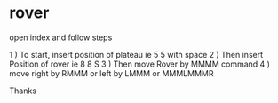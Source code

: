 # rover
open index and follow steps

1 ) To start, insert position of plateau ie 5 5 with space
2 ) Then insert Position of rover ie 8 8 S
3 ) Then move Rover by MMMM command 
4 ) move right by RMMM or left by LMMM or MMMLMMMR

Thanks


